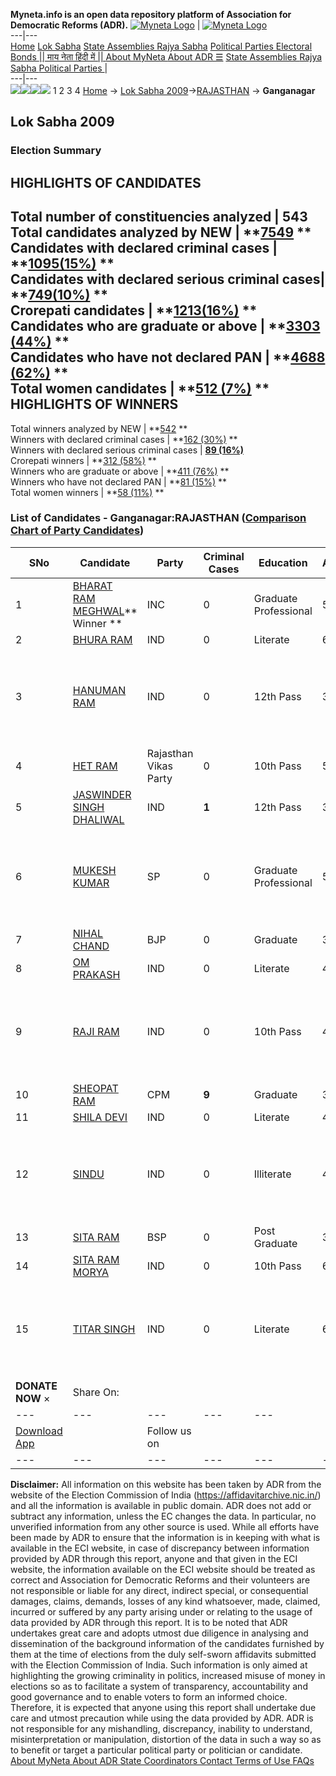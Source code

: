 **Myneta.info is an open data repository platform of Association for Democratic Reforms (ADR).**
[![Myneta Logo](https://www.myneta.info/lib/img/myneta-logo.png)](https://www.myneta.info/) | [![Myneta Logo](https://www.myneta.info/lib/img/adr-logo.png)](https://adrindia.org)  
---|---  
[Home](https://www.myneta.info/) [Lok Sabha](https://www.myneta.info/#ls "Lok Sabha") [ State Assemblies ](https://www.myneta.info/#sa "State Assemblies") [Rajya Sabha](https://www.myneta.info/#rs "Rajya Sabha") [Political Parties ](https://www.myneta.info/party "Political Parties") [ Electoral Bonds ](https://www.myneta.info/electoral_bonds "Electoral Bonds") [ || माय नेता हिंदी में || ](https://translate.google.co.in/translate?prev=hp&hl=en&js=y&u=www.myneta.info&sl=en&tl=hi&history_state0=) [ About MyNeta ](https://adrindia.org/content/about-myneta) [ About ADR ](https://adrindia.org/about-adr/who-we-are) [☰](javascript:void\(0\))
[ State Assemblies ](https://www.myneta.info/#sa "State Assemblies") [ Rajya Sabha ](https://www.myneta.info/#rs "Rajya Sabha") [ Political Parties ](https://www.myneta.info/party "Political Parties")
|   
---|---  
![](https://www.myneta.info/lib/img/banner/banner-1.png)![](https://www.myneta.info/lib/img/banner/banner-2.png)![](https://www.myneta.info/lib/img/banner/banner-3.png)![](https://www.myneta.info/lib/img/banner/banner-4.png)
1  2  3  4 
[Home](https://www.myneta.info/) → [Lok Sabha 2009](https://www.myneta.info/ls2009/)→[RAJASTHAN](https://www.myneta.info/ls2009/index.php?action=show_constituencies&state_id=20) → **Ganganagar**
### 
## Lok Sabha 2009
###  Election Summary 
HIGHLIGHTS OF CANDIDATES  
---  
Total number of constituencies analyzed |  543   
Total candidates analyzed by NEW | **[7549](https://www.myneta.info/ls2009/index.php?action=summary&subAction=candidates_analyzed&sort=candidate#summary) **  
Candidates with declared criminal cases | **[1095(15%)](https://www.myneta.info/ls2009/index.php?action=summary&subAction=crime&sort=candidate#summary) **  
Candidates with declared serious criminal cases| **[749(10%)](https://www.myneta.info/ls2009/index.php?action=summary&subAction=serious_crime&sort=candidate#summary) **  
Crorepati candidates | **[1213(16%)](https://www.myneta.info/ls2009/index.php?action=summary&subAction=crorepati&sort=candidate#summary) **  
Candidates who are graduate or above | **[3303 (44%)](https://www.myneta.info/ls2009/index.php?action=summary&subAction=education&sort=candidate#summary) **  
Candidates who have not declared PAN | **[4688 (62%)](https://www.myneta.info/ls2009/index.php?action=summary&subAction=without_pan&sort=candidate#summary) **  
Total women candidates | **[512 (7%)](https://www.myneta.info/ls2009/index.php?action=summary&subAction=women_candidate&sort=candidate#summary) **  
HIGHLIGHTS OF WINNERS  
---  
Total winners analyzed by NEW | **[542](https://www.myneta.info/ls2009/index.php?action=summary&subAction=winner_analyzed&sort=candidate#summary) **  
Winners with declared criminal cases | **[162 (30%)](https://www.myneta.info/ls2009/index.php?action=summary&subAction=winner_crime&sort=candidate#summary) **  
Winners with declared serious criminal cases | **[89 (16%)](https://www.myneta.info/ls2009/index.php?action=summary&subAction=winner_serious_crime&sort=candidate#summary)**  
Crorepati winners | **[312 (58%)](https://www.myneta.info/ls2009/index.php?action=summary&subAction=winner_crorepati&sort=candidate#summary) **  
Winners who are graduate or above | **[411 (76%)](https://www.myneta.info/ls2009/index.php?action=summary&subAction=winner_education&sort=candidate#summary) **  
Winners who have not declared PAN | **[81 (15%)](https://www.myneta.info/ls2009/index.php?action=summary&subAction=winner_without_pan&sort=candidate#summary) **  
Total women winners | **[58 (11%)](https://www.myneta.info/ls2009/index.php?action=summary&subAction=winner_women&sort=candidate#summary) **  
### List of Candidates - Ganganagar:RAJASTHAN ([Comparison Chart of Party Candidates](https://www.myneta.info/ls2009/comparisonchart.php?constituency_id=391))
SNo | Candidate| Party| Criminal Cases| Education| Age| Total Assets| Liabilities  
---|---|---|---|---|---|---|---  
1  | [BHARAT RAM MEGHWAL](https://www.myneta.info/ls2009/candidate.php?candidate_id=5824)** Winner ** | INC | 0 | Graduate Professional| 53 | Rs 50,16,000 ~ 50 Lacs+ | Rs 4,00,000 ~ 4 Lacs+  
2  | [BHURA RAM](https://www.myneta.info/ls2009/candidate.php?candidate_id=6164) | IND | 0 | Literate| 69 | Rs 7,62,500 ~ 7 Lacs+ | Rs 30,000 ~ 30 Thou+  
3  | [HANUMAN RAM](https://www.myneta.info/ls2009/candidate.php?candidate_id=6165) | IND | 0 | 12th Pass| 36 | ![](https://myneta.info/image_v2.php?myneta_folder=ls2009&candidate_id=6165&col=ta) | ![](https://myneta.info/image_v2.php?myneta_folder=ls2009&candidate_id=6165&col=lia)  
4  | [HET RAM](https://www.myneta.info/ls2009/candidate.php?candidate_id=6028) | Rajasthan Vikas Party | 0 | 10th Pass| 57 | Rs 3,57,400 ~ 3 Lacs+ | Rs 10,000 ~ 10 Thou+  
5  | [JASWINDER SINGH DHALIWAL](https://www.myneta.info/ls2009/candidate.php?candidate_id=5896) | IND | **1** | 12th Pass| 39 | Rs 50,000 ~ 50 Thou+ | Rs 0 ~   
6  | [MUKESH KUMAR](https://www.myneta.info/ls2009/candidate.php?candidate_id=6030) | SP | 0 | Graduate Professional| 51 | ![](https://myneta.info/image_v2.php?myneta_folder=ls2009&candidate_id=6030&col=ta) | ![](https://myneta.info/image_v2.php?myneta_folder=ls2009&candidate_id=6030&col=lia)  
7  | [NIHAL CHAND](https://www.myneta.info/ls2009/candidate.php?candidate_id=6135) | BJP | 0 | Graduate| 37 | Rs 33,40,188 ~ 33 Lacs+ | Rs 0 ~   
8  | [OM PRAKASH](https://www.myneta.info/ls2009/candidate.php?candidate_id=6167) | IND | 0 | Literate| 40 | Rs 60,000 ~ 60 Thou+ | Rs 0 ~   
9  | [RAJI RAM](https://www.myneta.info/ls2009/candidate.php?candidate_id=6168) | IND | 0 | 10th Pass| 46 | ![](https://myneta.info/image_v2.php?myneta_folder=ls2009&candidate_id=6168&col=ta) | ![](https://myneta.info/image_v2.php?myneta_folder=ls2009&candidate_id=6168&col=lia)  
10  | [SHEOPAT RAM](https://www.myneta.info/ls2009/candidate.php?candidate_id=6136) | CPM | **9** | Graduate| 32 | Rs 3,10,000 ~ 3 Lacs+ | Rs 50,000 ~ 50 Thou+  
11  | [SHILA DEVI](https://www.myneta.info/ls2009/candidate.php?candidate_id=6169) | IND | 0 | Literate| 45 | Rs 1,65,000 ~ 1 Lacs+ | Rs 0 ~   
12  | [SINDU](https://www.myneta.info/ls2009/candidate.php?candidate_id=6170) | IND | 0 | Illiterate| 49 | ![](https://myneta.info/image_v2.php?myneta_folder=ls2009&candidate_id=6170&col=ta) | ![](https://myneta.info/image_v2.php?myneta_folder=ls2009&candidate_id=6170&col=lia)  
13  | [SITA RAM](https://www.myneta.info/ls2009/candidate.php?candidate_id=6029) | BSP | 0 | Post Graduate| 33 | Rs 8,92,918 ~ 8 Lacs+ | Rs 0 ~   
14  | [SITA RAM MORYA](https://www.myneta.info/ls2009/candidate.php?candidate_id=6173) | IND | 0 | 10th Pass| 64 | Rs 12,00,000 ~ 12 Lacs+ | Rs 0 ~   
15  | [TITAR SINGH](https://www.myneta.info/ls2009/candidate.php?candidate_id=5825) | IND | 0 | Literate| 67 | ![](https://myneta.info/image_v2.php?myneta_folder=ls2009&candidate_id=5825&col=ta) | ![](https://myneta.info/image_v2.php?myneta_folder=ls2009&candidate_id=5825&col=lia)  
|  **DONATE NOW** × |  Share On:  | [](https://api.whatsapp.com/send?text=https%3A%2F%2Fmyneta.info%2Fpunjab2022%2Findex.php%3Faction%3Dshow_constituencies%26state_id%3D19) | [](https://www.facebook.com/sharer/sharer.php?u=https%3A%2F%2Fmyneta.info%2Fpunjab2022%2Findex.php%3Faction%3Dshow_constituencies%26state_id%3D19) | [](https://twitter.com/share?url=https%3A%2F%2Fmyneta.info%2Fpunjab2022%2Findex.php%3Faction%3Dshow_constituencies%26state_id%3D19)  
---|---|---|---|---  
| [ Download App ](https://play.google.com/store/apps/details?id=com.webrosoft.myneta1&pcampaignid=pcampaignidMKT-Other-global-all-co-prtnr-py-PartBadge-Mar2515-1) | [](https://play.google.com/store/apps/details?id=com.webrosoft.myneta1&pcampaignid=pcampaignidMKT-Other-global-all-co-prtnr-py-PartBadge-Mar2515-1) |  Follow us on  | [](https://www.facebook.com/adrindia.org/) | [](https://twitter.com/adrspeaks) | [](https://groups.google.com/g/national-election-watch?hl=en&pli=1) | [](https://www.instagram.com/adrspeaks/) | [](https://www.youtube.com/user/adrspeaks) | [](https://sharechat.com/profile/adrspeaks)  
---|---|---|---|---|---|---|---|---  
**Disclaimer:** All information on this website has been taken by ADR from the website of the Election Commission of India (https://affidavitarchive.nic.in/) and all the information is available in public domain. ADR does not add or subtract any information, unless the EC changes the data. In particular, no unverified information from any other source is used. While all efforts have been made by ADR to ensure that the information is in keeping with what is available in the ECI website, in case of discrepancy between information provided by ADR through this report, anyone and that given in the ECI website, the information available on the ECI website should be treated as correct and Association for Democratic Reforms and their volunteers are not responsible or liable for any direct, indirect special, or consequential damages, claims, demands, losses of any kind whatsoever, made, claimed, incurred or suffered by any party arising under or relating to the usage of data provided by ADR through this report. It is to be noted that ADR undertakes great care and adopts utmost due diligence in analysing and dissemination of the background information of the candidates furnished by them at the time of elections from the duly self-sworn affidavits submitted with the Election Commission of India. Such information is only aimed at highlighting the growing criminality in politics, increased misuse of money in elections so as to facilitate a system of transparency, accountability and good governance and to enable voters to form an informed choice. Therefore, it is expected that anyone using this report shall undertake due care and utmost precaution while using the data provided by ADR. ADR is not responsible for any mishandling, discrepancy, inability to understand, misinterpretation or manipulation, distortion of the data in such a way so as to benefit or target a particular political party or politician or candidate. 
[ About MyNeta ](https://adrindia.org/content/about-myneta) [ About ADR ](https://adrindia.org/about-adr/who-we-are) [ State Coordinators ](https://adrindia.org/about-adr/state-coordinators) [ Contact ](https://adrindia.org/contact-us) [ Terms of Use ](https://adrindia.org/content/adr-terms-use) [ FAQs ](https://adrindia.org/content/faqs)
